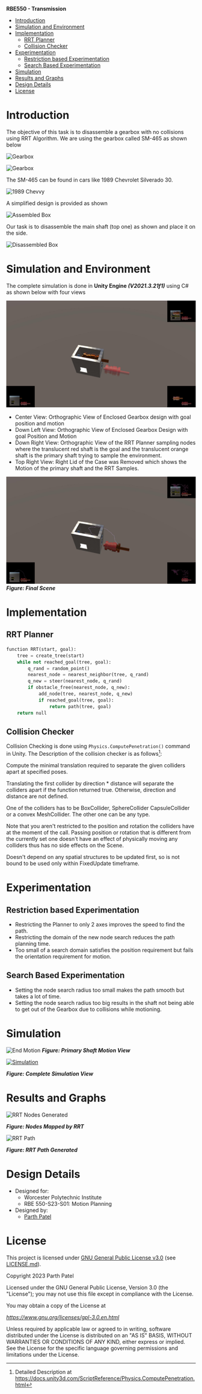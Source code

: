 **RBE550 - Transmission**

<!-- TOC -->

- [Introduction](#introduction)
- [Simulation and Environment](#simulation-and-environment)
- [Implementation](#implementation)
    - [RRT Planner](#rrt-planner)
    - [Collision Checker](#collision-checker)
- [Experimentation](#experimentation)
    - [Restriction based Experimentation](#restriction-based-experimentation)
    - [Search Based Experimentation](#search-based-experimentation)
- [Simulation](#simulation)
- [Results and Graphs](#results-and-graphs)
- [Design Details](#design-details)
- [License](#license)

<!-- /TOC -->

# Introduction
The objective of this task is to disassemble a gearbox with no collisions using RRT Algorithm. We are using the gearbox called SM-465 as shown below

![Gearbox](./Docs/Gearbox%20view.png)

![Gearbox](./Docs/Top%20View.png)

The SM-465 can be found in cars like 1989 Chevrolet Silverado 30.

![1989 Chevvy](https://static1.hotcarsimages.com/wordpress/wp-content/uploads/2022/07/1989-chevrolet-3500_adobe_express.jpeg?q=50&fit=contain&w=1140&h=&dpr=1.5)

A simplified design is provided as shown

![Assembled Box](./Docs/Assembled.png)

Our task is to disassemble the main shaft (top one) as shown and place it on the side.

![Disassembled Box](./Docs/Disassembled.png)

# Simulation and Environment

The complete simulation is done in **Unity Engine *(V2021.3.21f1)*** using C# as shown below with four views

![Simulation Window](./Docs/Image%20Sequence/image_001_0000.jpg)

- Center View: Orthographic View of Enclosed Gearbox design with goal position and motion
- Down Left View: Orthographic View of Enclosed Gearbox Design with goal Position and Motion
- Down Right View: Orthographic View of the RRT Planner sampling nodes where the translucent red shaft is the goal and the translucent orange shaft is the primary shaft trying to sample the environment.
- Top Right View: Right Lid of the Case was Removed which shows the Motion of the primary shaft and the RRT Samples.

![Final Scene Window](./Docs/Image%20Sequence/image_001_10097.jpg)
***Figure: Final Scene***

# Implementation

## RRT Planner

```py
function RRT(start, goal):
    tree = create_tree(start)
    while not reached_goal(tree, goal):
        q_rand = random_point()
        nearest_node = nearest_neighbor(tree, q_rand)
        q_new = steer(nearest_node, q_rand)
        if obstacle_free(nearest_node, q_new):
            add_node(tree, nearest_node, q_new)
            if reached_goal(tree, goal):
                return path(tree, goal)
    return null
```

## Collision Checker

Collision Checking is done using `Physics.ComputePenetration()` command in Unity. The Description of the collision checker is as follows[^1]:
[^1]: Detailed Description at https://docs.unity3d.com/ScriptReference/Physics.ComputePenetration.html

Compute the minimal translation required to separate the given colliders apart at specified poses.

Translating the first collider by direction * distance will separate the colliders apart if the function returned true. Otherwise, direction and distance are not defined.

One of the colliders has to be BoxCollider, SphereCollider CapsuleCollider or a convex MeshCollider. The other one can be any type.

Note that you aren't restricted to the position and rotation the colliders have at the moment of the call. Passing position or rotation that is different from the currently set one doesn't have an effect of physically moving any colliders thus has no side effects on the Scene.

Doesn't depend on any spatial structures to be updated first, so is not bound to be used only within FixedUpdate timeframe.

# Experimentation
## Restriction based Experimentation
- Restricting the Planner to only 2 axes improves the speed to find the path.
- Restricting the domain of the new node search reduces the path planning time.
- Too small of a search domain satisfies the position requirement but fails the orientation requirement for motion.
## Search Based Experimentation
- Setting the node search radius too small makes the path smooth but takes a lot of time.
- Setting the node search radius too big results in the shaft not being able to get out of the Gearbox due to collisions while motioning.

# Simulation

![End Motion](./Docs/Animation.gif)
***Figure: Primary Shaft Motion View***

[![Simulation](https://img.youtube.com/vi/Wp48LX1V3U8/0.jpg)](https://www.youtube.com/watch?v=Wp48LX1V3U8)

***Figure: Complete Simulation View***

# Results and Graphs

![RRT Nodes Generated](./Docs/rrtNodes.png)

***Figure: Nodes Mapped by RRT***

![RRT Path](./Docs/rrtPath.png)

***Figure: RRT Path Generated***

# Design Details

- Designed for:
  - Worcester Polytechnic Institute
  - RBE 550-S23-S01: Motion Planning
- Designed by:
  - [Parth Patel](mailto:parth.pmech@gmail.com)

# License

This project is licensed under [GNU General Public License v3.0](https://www.gnu.org/licenses/gpl-3.0.en.html) (see [LICENSE.md](LICENSE.md)).

Copyright 2023 Parth Patel

Licensed under the GNU General Public License, Version 3.0 (the "License"); you may not use this file except in compliance with the License.

You may obtain a copy of the License at

_https://www.gnu.org/licenses/gpl-3.0.en.html_

Unless required by applicable law or agreed to in writing, software distributed under the License is distributed on an "AS IS" BASIS, WITHOUT WARRANTIES OR CONDITIONS OF ANY KIND, either express or implied. See the License for the specific language governing permissions and limitations under the License.
